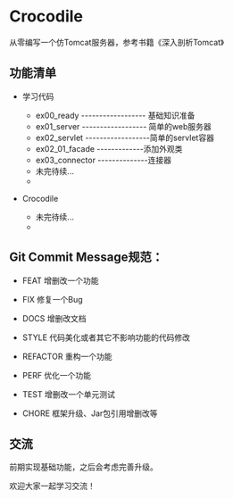# Crocodile

从零编写一个仿Tomcat服务器，参考书籍《深入剖析Tomcat》

## 功能清单

+ 学习代码

    - ex00_ready ------------------   基础知识准备
    - ex01_server ------------------   简单的web服务器
    - ex02_servlet ------------------简单的servlet容器   
    - ex02_01_facade -------------添加外观类
    - ex03_connector --------------连接器
    -  未完待续...
    -
    
    
+ Crocodile

    - 未完待续...
    -

## Git Commit Message规范：

- FEAT 增删改一个功能

- FIX 修复一个Bug

- DOCS 增删改文档

- STYLE 代码美化或者其它不影响功能的代码修改

- REFACTOR 重构一个功能

- PERF 优化一个功能

- TEST 增删改一个单元测试

- CHORE 框架升级、Jar包引用增删改等

## 交流

前期实现基础功能，之后会考虑完善升级。

欢迎大家一起学习交流！




